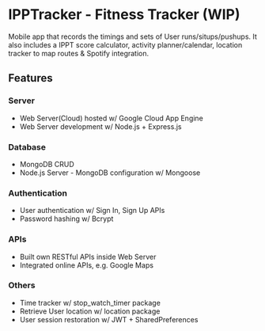 # IPPTracker - Fitness Tracker (WIP)

Mobile app that records the timings and sets of User runs/situps/pushups. It also includes a IPPT score calculator, activity planner/calendar, location tracker to map routes & Spotify integration.

## Features

### Server
- Web Server(Cloud) hosted w/ Google Cloud App Engine
- Web Server development w/ Node.js + Express.js

### Database
- MongoDB CRUD
- Node.js Server - MongoDB configuration w/ Mongoose

### Authentication
- User authentication w/ Sign In, Sign Up APIs
- Password hashing w/ Bcrypt

### APIs
- Built own RESTful APIs inside Web Server
- Integrated online APIs, e.g. Google Maps

### Others
- Time tracker w/ stop_watch_timer package
- Retrieve User location w/ location package
- User session restoration w/ JWT + SharedPreferences



